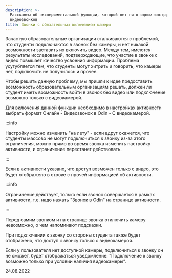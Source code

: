 ```yaml
---
description: >-
  Расскажем об экспериментальной функции, которой нет ни в одном инструменте для
  видеозвонков
title: Звонки с обязательным включением камеры
---
```


Зачастую образовательные организации сталкиваются с проблемой, что студенты подключаются в звонок без камеры, и нет никакой возможности заставить их включить видео. Между тем, имеются результаты исследований, подтверждающие, что участие в звонке с видео повышает качество усвоения информации. Проблема усугубляется тем, что студенты могут хитрить и говорить, что камеры нет, подключить не получилось и прочее.

Чтобы решить данную проблему, мы пришли к идее предоставить возможность образовательным организациям решать, должен ли студент иметь возможность войти в звонок без видео или подключение возможно только с видеокамерой.

Для включения данной функции необходимо в настройках активности выбрать формат Онлайн - Видеозвонок в Odin - С видеокамерой.

:::info 

Настройку можно изменить "на лету" - если вдруг окажется, что студенты массово не могут подключиться к звонку из-за этого ограничения, можно прямо во время звонка изменить настройку активности, и ограничение перестанет действовать.

:::

Если в активности указано, что доступ возможен только с видео, это будет отображено в строке с прочей информацией об активности.

:::info 

Ограничение действует, только если звонок совершается в рамках активности, т.е. надо нажать "Звонок в Odin" на странице активности.

:::

Перед самим звонком и на странице звонка отключить камеру невозможно, о чем напоминают подсказки.

При подключении к звонку со стороны студента также будет отображено, что доступ к звонку только с видеокамерой.

Если у пользователя нет доступной камеры, подключиться к звонку он не сможет, будет отображаться уведомление: “Подключение к звонку возможно только при условии наличия видеокамеры“.

24\.08.2022